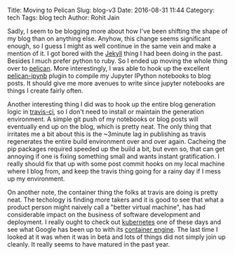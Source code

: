 Title: Moving to Pelican
Slug: blog-v3
Date: 2016-08-31 11:44
Category: tech
Tags: blog tech
Author: Rohit Jain

Sadly, I seem to be blogging more about how I've been shifting the shape of my blog than on anything else. Anyhow, this change seems significant enough, so I guess I might as well continue in the same vein and make a mention of it. I got bored with the [Jekyll](https://jekyllrb.com/) thing I had been doing in the past. Besides I much prefer python to ruby. So I ended up moving the whole thing over to [pelican](blog.getpelican.com). More interestingly, I was able to hook up the excellent [pelican-ipynb](https://github.com/danielfrg/pelican-ipynb) plugin to compile my Jupyter IPython notebooks to blog posts. It should give me more avenues to write since jupyter notebooks are things I create fairly often. 

Another interesting thing I did was to hook up the entire blog generation logic in [travis-ci](https://travis-ci.org/), so I don't need to install or maintain the generation environment. A simple git push of my notebooks or blog posts will eventually end up on the blog, which is pretty neat. The only thing that irritates me a bit about this is the ~3minute lag in publishing as travis regenerates the entire build environment over and over again. Cacheing the pip packages required speeded up the build a bit, but even so, that can get annoying if one is fixing something small and wants instant gratification. I really should fix that up with some post commit hooks on my local machine where I blog from, and keep the travis thing going for a rainy day if I mess up my environment.

On another note, the container thing the folks at travis are doing is pretty neat. The techology is finding more takers and it is good to see that what a product person might naively call a "better virtual machine", has had considerable impact on the business of software development and deployment. I really ought to check out [kubernetes](kubernetes.io/) one of these days and see what Google has been up to with its [container engine](https://cloud.google.com/container-engine/). The last time I looked at it was when it was in beta and lots of things did not simply join up cleanly. It really seems to have matured in the past year.
